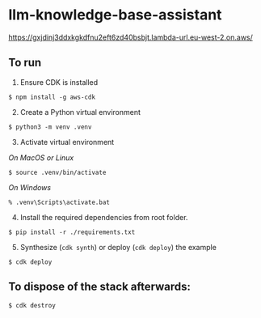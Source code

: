 # llm-knowledge-base-assistant

https://gxjdinj3ddxkgkdfnu2eft6zd40bsbjt.lambda-url.eu-west-2.on.aws/

## To run
1. Ensure CDK is installed
```
$ npm install -g aws-cdk
```

2. Create a Python virtual environment
```
$ python3 -m venv .venv
```

3. Activate virtual environment

_On MacOS or Linux_
```
$ source .venv/bin/activate
```

_On Windows_
```
% .venv\Scripts\activate.bat
```

4. Install the required dependencies from root folder.

```
$ pip install -r ./requirements.txt
```

5. Synthesize (`cdk synth`) or deploy (`cdk deploy`) the example

```
$ cdk deploy
```

## To dispose of the stack afterwards:

```
$ cdk destroy
```
